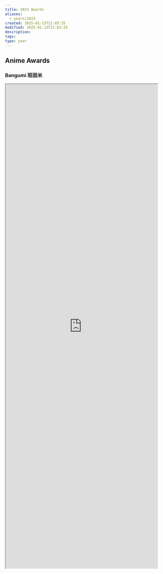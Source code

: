 ```yaml
---
title: 2023 Awards
aliases:
  - years/2023
created: 2025-01-13T21:03:35
modified: 2025-01-13T21:03:35
description: 
tags: 
type: year
---
```


## Anime Awards

### Bangumi 班固米

<iframe src='https://bgm.tv/award/2023' style='height:40vh;width:100%' class='iframe-radius' allow='fullscreen'/><center>via: <a href='https://bgm.tv/award/2023' target='_blank' class='external-link'>https://bgm.tv/award/2023</a></center>

### Animecorner

<iframe src='https://animecorner.me/2023-anime-of-the-year-awards-winners/' style='height:40vh;width:100%' class='iframe-radius' allow='fullscreen'/><center>via: <a href='https://animecorner.me/2023-anime-of-the-year-awards-winners/' target='_blank' class='external-link'>https://animecorner.me/2023-anime-of-the-year-awards-winners/</a></center>

## Game Awards

### Steam

<iframe src='https://store.steampowered.com/steamawards/2023?l=schinese' style='height:40vh;width:100%' class='iframe-radius' allow='fullscreen'/><center>via: <a href='https://store.steampowered.com/steamawards/2023?l=schinese' target='_blank' class='external-link'>https://store.steampowered.com/steamawards/2023?l=schinese</a></center>

### TGA

<iframe src='https://thegameawards.com/rewind/year-2023' style='height:40vh;width:100%' class='iframe-radius' allow='fullscreen'/><center>via: <a href='https://thegameawards.com/rewind/year-2023' target='_blank' class='external-link'>https://thegameawards.com/rewind/year-2023</a></center>

### Metacritic

<iframe src='https://www.metacritic.com/browse/games/score/metascore/year/all/filtered?view=detailed&sort=desc&year_selected=2023' style='height:40vh;width:100%' class='iframe-radius' allow='fullscreen'/><center>via: <a href='https://www.metacritic.com/browse/games/score/metascore/year/all/filtered?view=detailed&sort=desc&year_selected=2023' target='_blank' class='external-link'>https://www.metacritic.com/browse/games/score/metascore/year/all/filtered?view=detailed&sort=desc&year_selected=2023</a></center>

## Novel Awards

### Douban

<iframe src='https://book.douban.com/annual/2023' style='height:40vh;width:100%' class='iframe-radius' allow='fullscreen'/><center>via: <a href='https://book.douban.com/annual/2023' target='_blank' class='external-link'>https://book.douban.com/annual/2023</a></center>

## Movie Awards

### Douban

<iframe src='https://movie.douban.com/annual/2023' style='height:40vh;width:100%' class='iframe-radius' allow='fullscreen'/><center>via: <a href='https://movie.douban.com/annual/2023' target='_blank' class='external-link'>https://movie.douban.com/annual/2023</a></center>

### Academy

<iframe src='https://www.imdb.com/event/ev0000003/2023/1/' style='height:40vh;width:100%' class='iframe-radius' allow='fullscreen'/><center>via: <a href='https://www.imdb.com/event/ev0000003/2023/1/' target='_blank' class='external-link'>https://www.imdb.com/event/ev0000003/2023/1/</a></center>

## Music Awards

### Douban

<iframe src='https://music.douban.com/annual/2023' style='height:40vh;width:100%' class='iframe-radius' allow='fullscreen'/><center>via: <a href='https://music.douban.com/annual/2023' target='_blank' class='external-link'>https://music.douban.com/annual/2023</a></center>

## Coding Awards

### Product Hunt

<iframe src=' https://www.producthunt.com/golden-kitty-awards/hall-of-fame?year=2023' style='height:40vh;width:100%' class='iframe-radius' allow='fullscreen'/><center>via: <a href=' https://www.producthunt.com/golden-kitty-awards/hall-of-fame?year=2023' target='_blank' class='external-link'> https://www.producthunt.com/golden-kitty-awards/hall-of-fame?year=2023</a></center>

## Mobile

### Apple Store

<iframe src='https://developer.apple.com/design/awards/2023' style='height:40vh;width:100%' class='iframe-radius' allow='fullscreen'/><center>via: <a href='https://developer.apple.com/design/awards/2023' target='_blank' class='external-link'>https://developer.apple.com/design/awards/2023</a></center>

### Google Play

<iframe src='https://play.google.com/store/apps/editorial?id=mc_bestof2023_xfn_fcp&hl=en' style='height:40vh;width:100%' class='iframe-radius' allow='fullscreen'/><center>via: <a href='https://play.google.com/store/apps/editorial?id=mc_bestof2023_xfn_fcp&hl=en' target='_blank' class='external-link'>https://play.google.com/store/apps/editorial?id=mc_bestof2023_xfn_fcp&hl=en</a></center>

## Hentai Awards #nsfw

### Moe Game

<iframe src='https://moe-gameaward.com/prize/2023' style='height:40vh;width:100%' class='iframe-radius' allow='fullscreen'/><center>via: <a href='https://moe-gameaward.com/prize/2023' target='_blank' class='external-link'>https://moe-gameaward.com/prize/2023</a></center>

###  DLsite Game Sale Ranking

<iframe src='https://www.dlsite.com/maniax/ranking/year?year=2023&sort=sale&category=game' style='height:40vh;width:100%' class='iframe-radius' allow='fullscreen'/><center>via: <a href='https://www.dlsite.com/maniax/ranking/year?year=2023&sort=sale&category=game' target='_blank' class='external-link'>https://www.dlsite.com/maniax/ranking/year?year=2023&sort=sale&category=game</a></center>

### DLsite Voice Sale Ranking

<iframe src='https://www.dlsite.com/maniax/ranking/year?year=2023&sort=sale&category=voice' style='height:40vh;width:100%' class='iframe-radius' allow='fullscreen'/><center>via: <a href='https://www.dlsite.com/maniax/ranking/year?year=2023&sort=sale&category=voice' target='_blank' class='external-link'>https://www.dlsite.com/maniax/ranking/year?year=2023&sort=sale&category=voice</a></center>

### DLsite Comic Sale Ranking

<iframe src='https://www.dlsite.com/maniax/ranking/year?year=2023&sort=sale&category=comic' style='height:40vh;width:100%' class='iframe-radius' allow='fullscreen'/><center>via: <a href='https://www.dlsite.com/maniax/ranking/year?year=2023&sort=sale&category=comic' target='_blank' class='external-link'>https://www.dlsite.com/maniax/ranking/year?year=2023&sort=sale&category=comic</a></center>

